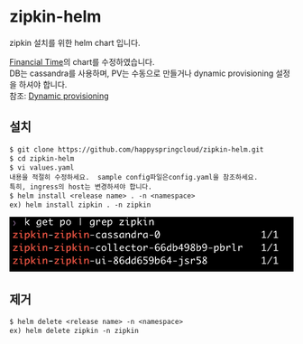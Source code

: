 # zipkin-helm
   
zipkin 설치를 위한 helm chart 입니다.  
   
[Financial Time](https://github.com/Financial-Times/zipkin-helm)의 chart를 수정하였습니다.   
DB는 cassandra를 사용하며, PV는 수동으로 만들거나 dynamic provisioning 설정을 하셔야 합니다.   
참조: [Dynamic provisioning](https://kubepia.github.io/cloudpak/cp4app/install/ocp04.html) 


## 설치 
```
$ git clone https://github.com/happyspringcloud/zipkin-helm.git   
$ cd zipkin-helm   
$ vi values.yaml   
내용을 적절히 수정하세요.  sample config파일은config.yaml을 참조하세요.    
특히, ingress의 host는 변경하셔야 합니다.   
$ helm install <release name> . -n <namespace>    
ex) helm install zipkin . -n zipkin 
```
![](./img/2021-01-06-17-55-55.png)

## 제거   
```
$ helm delete <release name> -n <namespace>
ex) helm delete zipkin -n zipkin  
```
